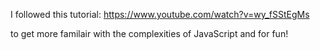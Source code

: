 I followed this tutorial: https://www.youtube.com/watch?v=wy_fSStEgMs

to get more familair with the complexities of JavaScript and for fun!
